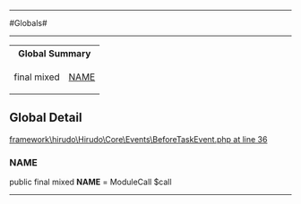 - - -

#Globals#

- - -

<table id="summary_global" class="title">
<tr><th colspan="2" class="title">Global Summary</th></tr>
<tr>
<td>final  mixed</td>
<td class="description"><p class="name"><a href="#NAME">NAME</a></p></td>
</tr>
</table>

<h2 id="detail_global">Global Detail</h2>

<a href="https://github.com/JeyDotC/Hirudo/blob/master/framework/hirudo/Hirudo/Core/Events/BeforeTaskEvent.php#L36" target='_blank'>framework\hirudo\Hirudo\Core\Events\BeforeTaskEvent.php at line 36</a>

<h3 id="NAME">NAME</h3>


public final  mixed **NAME** = ModuleCall $call

<div class="details">
</div>

- - -

